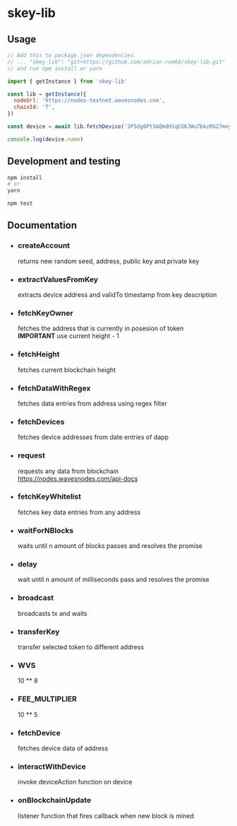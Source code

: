 # skey-lib

## Usage

```js
// Add this to package.json dependencies
// ... "skey-lib": "git+https://github.com/adrian-rom64/skey-lib.git"
// and run npm install or yarn

import { getInstance } from 'skey-lib'

const lib = getInstance({
  nodeUrl: 'https://nodes-testnet.wavesnodes.com',
  chainId: 'T',
})

const device = await lib.fetchDevice('3P5dg6PtSAQmdH1qCGKJWu7bkzRG27mny5i'))

console.log(device.name)
```

## Development and testing
```bash
npm install
# or
yarn

npm test
```

## Documentation

- ### **createAccount**  
  returns new random seed, address, public key and private key
- ### **extractValuesFromKey**  
  extracts device address and validTo timestamp from key description
- ### **fetchKeyOwner**  
  fetches the address that is currently in posesion of token  
  **IMPORTANT** use current height - 1 
- ### **fetchHeight**  
  fetches current blockchain height
- ### **fetchDataWithRegex**  
  fetches data entries from address using regex filter
- ### **fetchDevices**  
  fetches device addresses from date entries of dapp
- ### **request**  
  requests any data from blockchain  
  https://nodes.wavesnodes.com/api-docs
- ### **fetchKeyWhitelist**  
  fetches key data entries from any address
- ### **waitForNBlocks**  
  waits until n amount of blocks passes and resolves the promise
- ### **delay**  
  wait until n amount of milliseconds pass and resolves the promise
- ### **broadcast**  
  broadcasts tx and waits 
- ### **transferKey**  
  transfer selected token to different address
- ### **WVS**  
  10 ** 8
- ### **FEE_MULTIPLIER**
  10 ** 5  
- ### **fetchDevice**
  fetches device data of address  
- ### **interactWithDevice**  
  invoke deviceAction function on device
- ### **onBlockchainUpdate**
  listener function that fires callback when new block is mined